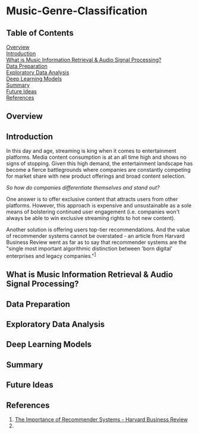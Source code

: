 # Music-Genre-Classification
## Table of Contents
[Overview](#overview)<br/>
[Introduction](#intro)<br/>
[What is Music Information Retrieval & Audio Signal Processing?](#mir-asp)<br/>
[Data Preparation](#data-prep)<br/>
[Exploratory Data Analysis](#EDA)<br/>
[Deep Learning Models](#deep)<br/>
[Summary](#summary)<br/>
[Future Ideas](#future)<br/>
[References](#references)<br/>

## <a name="overview">Overview</a>

## <a name="intro">Introduction</a>

In this day and age, streaming is king when it comes to entertainment platforms. Media content consumption is at an all time high and shows no signs of stopping. Given this high demand, the entertainment landscape has become a fierce battlegrounds where companies are constantly competing for market share with new product offerings and broad content selection.

*So how do companies differentiate themselves and stand out?*

One answer is to offer exclusive content that attracts users from other platforms. However, this approach is expensive and unsustainable as a sole means of bolstering continued user engagement (i.e. companies won't always be able to win exclusive streaming rights to hot new content).

Another solution is offering users top-tier recommendations. And the value of recommender systems cannot be overstated - an article from Harvard Business Review went as far as to say that recommender systems are the "single most important algorithmic distinction between 'born digital' enterprises and legacy companies."<sup>[1](https://hbr.org/2017/08/great-digital-companies-build-great-recommendation-engines)</sup>




## <a name="mir-asp">What is Music Information Retrieval & Audio Signal Processing?</a>



## <a name="data-prep">Data Preparation</a>



## <a name="EDA">Exploratory Data Analysis</a>



## <a name="deep">Deep Learning Models</a>



## <a name="summary">Summary</a>



## <a name="future">Future Ideas</a>



## <a name="references">References</a>

1. [The Importance of Recommender Systems - Harvard Business Review](https://hbr.org/2017/08/great-digital-companies-build-great-recommendation-engines)
2.